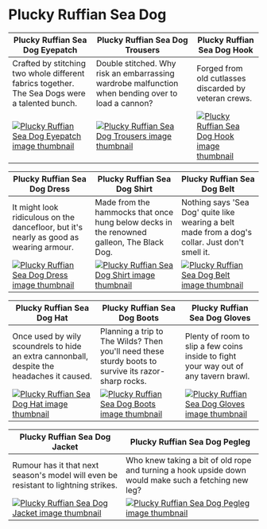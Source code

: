 # Plucky Ruffian Sea Dog

| Plucky Ruffian Sea Dog Eyepatch | Plucky Ruffian Sea Dog Trousers | Plucky Ruffian Sea Dog Hook |
| ------------------------------- | ------------------------------- | --------------------------- |
| Crafted by stitching two whole different fabrics together. The Sea Dogs were a talented bunch. | Double stitched. Why risk an embarrassing wardrobe malfunction when bending over to load a cannon? | Forged from old cutlasses discarded by veteran crews. |
| [![Plucky Ruffian Sea Dog Eyepatch image thumbnail](https://seaofthieves.wiki.gg/images/2/23/Plucky_Ruffian_Sea_Dog_Eyepatch.png)](https://seaofthieves.wiki.gg/wiki/Plucky_Ruffian_Sea_Dog_Eyepatch) | [![Plucky Ruffian Sea Dog Trousers image thumbnail](https://seaofthieves.wiki.gg/images/e/ec/Plucky_Ruffian_Sea_Dog_Trousers.png)](https://seaofthieves.wiki.gg/wiki/Plucky_Ruffian_Sea_Dog_Trousers) | [![Plucky Ruffian Sea Dog Hook image thumbnail](https://seaofthieves.wiki.gg/images/9/9d/Plucky_Ruffian_Sea_Dog_Hook.png)](https://seaofthieves.wiki.gg/wiki/Plucky_Ruffian_Sea_Dog_Hook) |

| Plucky Ruffian Sea Dog Dress | Plucky Ruffian Sea Dog Shirt | Plucky Ruffian Sea Dog Belt |
| ---------------------------- | ---------------------------- | --------------------------- |
| It might look ridiculous on the dancefloor, but it's nearly as good as wearing armour. | Made from the hammocks that once hung below decks in the renowned galleon, The Black Dog. | Nothing says 'Sea Dog' quite like wearing a belt made from a dog's collar. Just don't smell it. |
| [![Plucky Ruffian Sea Dog Dress image thumbnail](https://seaofthieves.wiki.gg/images/1/10/Plucky_Ruffian_Sea_Dog_Dress.png)](https://seaofthieves.wiki.gg/wiki/Plucky_Ruffian_Sea_Dog_Dress) | [![Plucky Ruffian Sea Dog Shirt image thumbnail](https://seaofthieves.wiki.gg/images/8/89/Plucky_Ruffian_Sea_Dog_Shirt.png)](https://seaofthieves.wiki.gg/wiki/Plucky_Ruffian_Sea_Dog_Shirt) | [![Plucky Ruffian Sea Dog Belt image thumbnail](https://seaofthieves.wiki.gg/images/e/e6/Plucky_Ruffian_Sea_Dog_Belt.png)](https://seaofthieves.wiki.gg/wiki/Plucky_Ruffian_Sea_Dog_Belt) |

| Plucky Ruffian Sea Dog Hat | Plucky Ruffian Sea Dog Boots | Plucky Ruffian Sea Dog Gloves |
| -------------------------- | ---------------------------- | ----------------------------- |
| Once used by wily scoundrels to hide an extra cannonball, despite the headaches it caused. | Planning a trip to The Wilds? Then you'll need these sturdy boots to survive its razor-sharp rocks. | Plenty of room to slip a few coins inside to fight your way out of any tavern brawl. |
| [![Plucky Ruffian Sea Dog Hat image thumbnail](https://seaofthieves.wiki.gg/images/4/4b/Plucky_Ruffian_Sea_Dog_Hat.png)](https://seaofthieves.wiki.gg/wiki/Plucky_Ruffian_Sea_Dog_Hat) | [![Plucky Ruffian Sea Dog Boots image thumbnail](https://seaofthieves.wiki.gg/images/2/21/Plucky_Ruffian_Sea_Dog_Boots.png)](https://seaofthieves.wiki.gg/wiki/Plucky_Ruffian_Sea_Dog_Boots) | [![Plucky Ruffian Sea Dog Gloves image thumbnail](https://seaofthieves.wiki.gg/images/8/8f/Plucky_Ruffian_Sea_Dog_Gloves.png)](https://seaofthieves.wiki.gg/wiki/Plucky_Ruffian_Sea_Dog_Gloves) |

| Plucky Ruffian Sea Dog Jacket | Plucky Ruffian Sea Dog Pegleg |
| ----------------------------- | ----------------------------- |
| Rumour has it that next season's model will even be resistant to lightning strikes. | Who knew taking a bit of old rope and turning a hook upside down would make such a fetching new leg? |
| [![Plucky Ruffian Sea Dog Jacket image thumbnail](https://seaofthieves.wiki.gg/images/e/e5/Plucky_Ruffian_Sea_Dog_Jacket.png)](https://seaofthieves.wiki.gg/wiki/Plucky_Ruffian_Sea_Dog_Jacket) | [![Plucky Ruffian Sea Dog Pegleg image thumbnail](https://seaofthieves.wiki.gg/images/4/4a/Plucky_Ruffian_Sea_Dog_Pegleg.png)](https://seaofthieves.wiki.gg/wiki/Plucky_Ruffian_Sea_Dog_Pegleg) |
